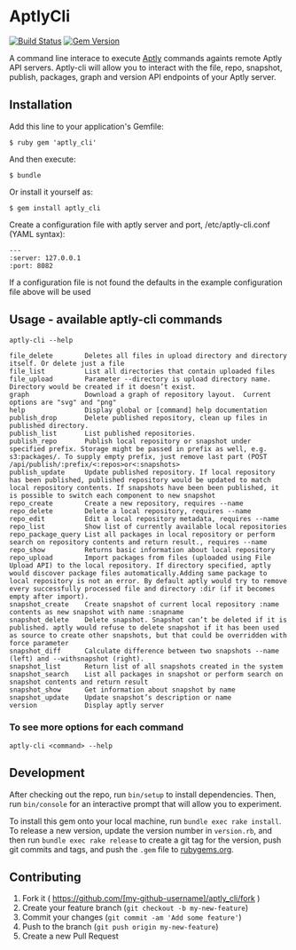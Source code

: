 # AptlyCli

[![Build Status](https://travis-ci.org/sepulworld/aptly_cli.svg)](https://travis-ci.org/sepulworld/aptly_cli)
[![Gem Version](https://badge.fury.io/rb/aptly_cli.svg)](http://badge.fury.io/rb/aptly_cli)

A command line interace to execute [Aptly](http://aptly.info) commands againts remote Aptly API servers.  Aptly-cli will allow you to interact with the file, repo, snapshot, publish, packages, graph and version API endpoints of your Aptly server.


## Installation

Add this line to your application's Gemfile:

    $ ruby gem 'aptly_cli'

And then execute:

    $ bundle

Or install it yourself as:

    $ gem install aptly_cli
    

Create a configuration file with aptly server and port, /etc/aptly-cli.conf (YAML syntax):

    ---
    :server: 127.0.0.1
    :port: 8082

If a configuration file is not found the defaults in the example configuration file above will be used

## Usage - available aptly-cli commands

    aptly-cli --help

    file_delete        Deletes all files in upload directory and directory itself. Or delete just a file
    file_list          List all directories that contain uploaded files
    file_upload        Parameter --directory is upload directory name. Directory would be created if it doesn’t exist.
    graph              Download a graph of repository layout.  Current options are "svg" and "png"
    help               Display global or [command] help documentation
    publish_drop       Delete published repository, clean up files in published directory.
    publish_list       List published repositories.
    publish_repo       Publish local repository or snapshot under specified prefix. Storage might be passed in prefix as well, e.g. s3:packages/. To supply empty prefix, just remove last part (POST /api/publish/:prefix/<:repos>or<:snapshots>
    publish_update     Update published repository. If local repository has been published, published repository would be updated to match local repository contents. If snapshots have been been published, it is possible to switch each component to new snapshot
    repo_create        Create a new repository, requires --name
    repo_delete        Delete a local repository, requires --name
    repo_edit          Edit a local repository metadata, requires --name
    repo_list          Show list of currently available local repositories
    repo_package_query List all packages in local repository or perform search on repository contents and return result., requires --name
    repo_show          Returns basic information about local repository
    repo_upload        Import packages from files (uploaded using File Upload API) to the local repository. If directory specified, aptly would discover package files automatically.Adding same package to local repository is not an error. By default aptly would try to remove every successfully processed file and directory :dir (if it becomes empty after import).
    snapshot_create    Create snapshot of current local repository :name contents as new snapshot with name :snapname
    snapshot_delete    Delete snapshot. Snapshot can’t be deleted if it is published. aptly would refuse to delete snapshot if it has been used as source to create other snapshots, but that could be overridden with force parameter
    snapshot_diff      Calculate difference between two snapshots --name (left) and --withsnapshot (right).
    snapshot_list      Return list of all snapshots created in the system
    snapshot_search    List all packages in snapshot or perform search on snapshot contents and return result
    snapshot_show      Get information about snapshot by name
    snapshot_update    Update snapshot’s description or name
    version            Display aptly server 
    
### To see more options for each command

    aptly-cli <command> --help


## Development

After checking out the repo, run `bin/setup` to install dependencies. Then, run `bin/console` for an interactive prompt that will allow you to experiment.

To install this gem onto your local machine, run `bundle exec rake install`. To release a new version, update the version number in `version.rb`, and then run `bundle exec rake release` to create a git tag for the version, push git commits and tags, and push the `.gem` file to [rubygems.org](https://rubygems.org).

## Contributing

1. Fork it ( https://github.com/[my-github-username]/aptly_cli/fork )
2. Create your feature branch (`git checkout -b my-new-feature`)
3. Commit your changes (`git commit -am 'Add some feature'`)
4. Push to the branch (`git push origin my-new-feature`)
5. Create a new Pull Request
